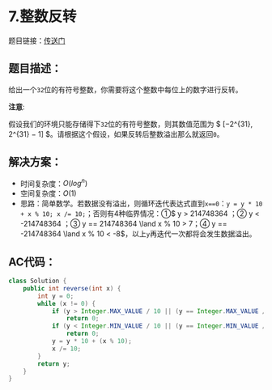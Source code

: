 # 7.整数反转
题目链接：[传送门](https://leetcode-cn.com/problems/reverse-integer/)

## 题目描述：
给出一个`32`位的有符号整数，你需要将这个整数中每位上的数字进行反转。

**注意**:

假设我们的环境只能存储得下`32`位的有符号整数，则其数值范围为 $ [−2^{31},  2^{31} − 1] $。请根据这个假设，如果反转后整数溢出那么就返回`0`。

## 解决方案：
- 时间复杂度：$O(log^n)$
- 空间复杂度：$O(1)$
- 思路：简单数学。若数据没有溢出，则循环迭代表达式直到`x==0`：`y = y * 10 + x % 10; x /= 10;`；否则有4种临界情况：①$ y > 214748364 $；②$ y < -214748364 $；③$ y == 214748364 \land x \% 10 > 7$；④$ y == -214748364 \land x \% 10 < -8$，以上`y`再迭代一次都将会发生数据溢出。 

## AC代码：
```java
class Solution {
	public int reverse(int x) {
		int y = 0;
		while (x != 0) {
			if (y > Integer.MAX_VALUE / 10 || (y == Integer.MAX_VALUE / 10 && (x % 10 > 7)))
				return 0;
			if (y < Integer.MIN_VALUE / 10 || (y == Integer.MIN_VALUE / 10 && (x % 10 < -8)))
				return 0;
			y = y * 10 + (x % 10);
			x /= 10;
		}
		return y;
	}
}
```